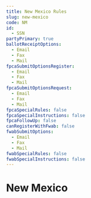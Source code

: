 ```yaml
---
title: New Mexico Rules
slug: new-mexico
code: NM
id: 
  - SSN
partyPrimary: true
ballotReceiptOptions:
  - Email
  - Fax
  - Mail
fpcaSubmitOptionsRegister:
  - Email
  - Fax
  - Mail
fpcaSubmitOptionsRequest:
  - Email
  - Fax
  - Mail
fpcaSpecialRules: false
fpcaSpecialInstructions: false
fpcaFollowUp: false
canRegisterWithFwab: false
fwabSubmitOptions:
  - Email
  - Fax
  - Mail
fwabSpecialRules: false
fwabSpecialInstructions: false
---
```


# New Mexico
